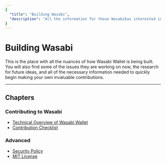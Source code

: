 ```yaml
---
{
  "title": "Building Wasabi",
  "description": "All the information for those Wasabikas interested in helping us build Wasabi Wallet. This is the Wasabi documentation, an archive of knowledge about the open-source, non-custodial and privacy-focused Bitcoin wallet for desktop."
}
---
```


# Building Wasabi

This is the place with all the nuances of how Wasabi Wallet is being built.
You will also find some of the issues they are working on now, the research for future ideas, and all of the necessary information needed to quickly begin making your own invaluable contributions.

---

## Chapters

### Contributing to Wasabi

- [Technical Overview of Wasabi Wallet](/building-wasabi/FutureOfWasabiWallet.md)
- [Contribution Checklist](/building-wasabi/ContributionChecklist.md)

### Advanced

- [Security Policy](/building-wasabi/Security.md)
- [MIT License](/building-wasabi/LICENSE.md)


